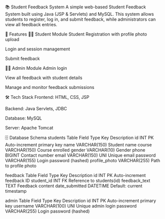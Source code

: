 📚 Student Feedback System
A simple web-based Student Feedback System built using Java (JSP & Servlets) and MySQL. This system allows students to register, log in, and submit feedback, while administrators can view all feedback entries.

🔧 Features
👩‍🎓 Student Module
Student Registration with profile photo upload

Login and session management

Submit feedback

👨‍💼 Admin Module
Admin login

View all feedback with student details

Manage and monitor feedback submissions

🛠️ Tech Stack
Frontend: HTML, CSS, JSP

Backend: Java Servlets, JDBC

Database: MySQL

Server: Apache Tomcat

🗄️ Database Schema
students Table
Field	Type	Key	Description
id	INT	PK	Auto-increment primary key
name	VARCHAR(150)		Student name
course	VARCHAR(150)		Course enrolled
gender	VARCHAR(10)		Gender
phone	BIGINT		Contact number
email	VARCHAR(150)	UNI	Unique email
password	VARCHAR(155)		Login password (hashed)
profile_photo	VARCHAR(255)		Path to profile photo

feedback Table
Field	Type	Key	Description
id	INT	PK	Auto-increment feedback ID
student_id	INT	FK	Reference to students(id)
feedback_text	TEXT		Feedback content
date_submitted	DATETIME		Default: current timestamp

admin Table
Field	Type	Key	Description
id	INT	PK	Auto-increment primary key
username	VARCHAR(100)	UNI	Unique admin login
password	VARCHAR(255)		Login password (hashed)

